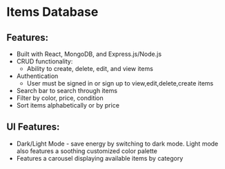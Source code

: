 # Items Database 

## Features: 
- Built with React, MongoDB, and Express.js/Node.js
- CRUD functionality: 
  - Ability to create, delete, edit, and view items 
- Authentication 
  - User must be signed in or sign up to view,edit,delete,create items 
- Search bar to search through items 
- Filter by color, price, condition
- Sort items alphabetically or by price 

## UI Features: 
- Dark/Light Mode - save energy by switching to dark mode. Light mode also features a soothing customized color palette 
- Features a carousel displaying available items by category 

